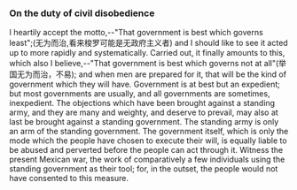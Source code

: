 ### On the duty of civil disobedience

I heartily accept the motto,--"That government is best which governs least";(无为而治,看来梭罗可能是无政府主义者) and I should like to see it acted up to more rapidly and systematically. Carried out, it finally amounts to this, which also I believe,--"That government is best which governs not at all"(举国无为而治，不易); and when men are prepared for it, that will be the kind of government which they will have. Government is at best but an expedient; but most governments are usually, and all governments are sometimes, inexpedient. The objections which have been brought against a standing army, and they are many and weighty, and deserve to prevail, may also at last be brought against a standing government. The standing army is only an arm of the standing government. The government itself, which is only the mode which the people have chosen to execute their will, is equally liable to be abused and perverted before the people can act through it. Witness the present Mexican war, the work of comparatively a few individuals using the standing government as their tool; for, in the outset, the people would not have consented to this measure.

